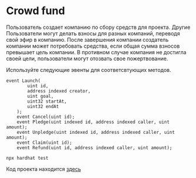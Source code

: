 # Crowd fund

Пользователь создает компанию по сбору средств для проекта.
Другие Пользователи могут делать взносы для разных компаний, переводя свой эфир в компанию.
После завершения компании создатель компании может потребовать средства, если общая сумма взносов превышает цель компании.
В противном случае компания не достигла своей цели, пользователи могут отозвать свое пожертвование. 


Используйте следующие эвенты для соответсвтующих методов. 
```
event Launch(
        uint id,
        address indexed creator,
        uint goal,
        uint32 startAt,
        uint32 endAt
    );
    event Cancel(uint id);
    event Pledge(uint indexed id, address indexed caller, uint amount);
    event Unpledge(uint indexed id, address indexed caller, uint amount);
    event Claim(uint id);
    event Refund(uint id, address indexed caller, uint amount);
```

```shell
npx hardhat test
```

Код проекта находится [здесь](https://github.com/dAppAdventure/dAppAdventure.github.io/tree/main/lessons/lesson3-8/crowd-fund)
